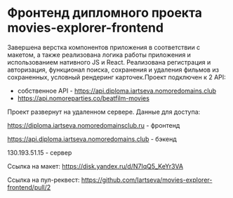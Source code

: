 # Фронтенд дипломного проекта movies-explorer-frontend

Завершена верстка компонентов приложения в соответствии с макетом, а также реализована логика работы приложения и использованием нативного JS и React. Реализована регистрация и авторизация, функционал поиска, сохранения и удаления фильмов из сохраненных, условный рендеринг карточек.Проект подключен к 2 API:
- собственное API - https://api.diploma.iartseva.nomoredomains.club
- https://api.nomoreparties.co/beatfilm-movies

Проект развернут на удаленном сервере. Данные для доступа: 

https://diploma.iartseva.nomoredomainsclub.ru - фронтенд

https://api.diploma.iartseva.nomoredomains.club - бэкенд

130.193.51.15 - сервер

Ссылка на макет: https://disk.yandex.ru/d/N7IqQ5_KeYr3VA

Ссылка на пул-реквест: https://github.com/Iartseva/movies-explorer-frontend/pull/2
